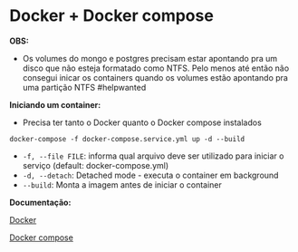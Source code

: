 # Docker + Docker compose

**OBS:** 
- Os volumes do mongo e postgres precisam estar apontando pra um disco que não esteja formatado como NTFS. Pelo menos até então não consegui inicar os containers quando os volumes estão apontando pra uma partição NTFS #helpwanted

**Iniciando um container:**
- Precisa ter tanto o Docker quanto o Docker compose instalados

`docker-compose -f docker-compose.service.yml up -d --build`
- `-f, --file FILE`:  informa qual arquivo deve ser utilizado para iniciar o serviço (default: docker-compose.yml)
- `-d, --detach`:  Detached mode - executa o container em background
- `--build`: Monta a imagem antes de iniciar o container

**Documentação:**

[Docker](https://docs.docker.com/engine/reference/run/)

[Docker compose](https://docs.docker.com/compose/reference/overview/)